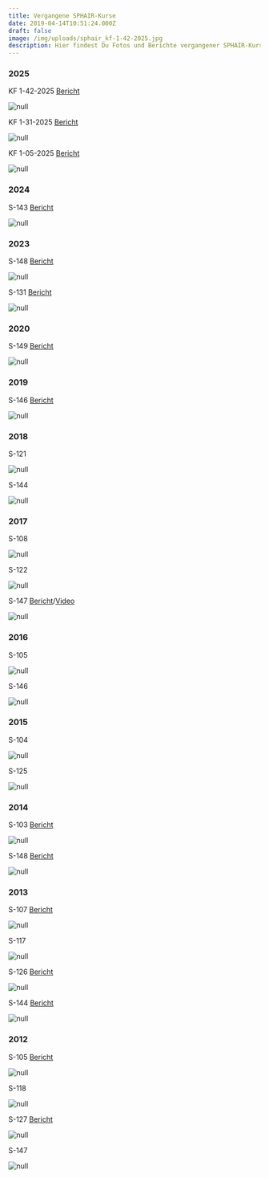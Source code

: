 ```yaml
---
title: Vergangene SPHAIR-Kurse
date: 2019-04-14T10:51:24.000Z
draft: false
image: /img/uploads/sphair_kf-1-42-2025.jpg
description: Hier findest Du Fotos und Berichte vergangener SPHAIR-Kurse
---
```

### 2025

KF 1-42-2025 [Bericht](https://drive.google.com/file/d/14-iZyXtEuMnGtEn7pV41CJg6tI-7Q5Oe/view?usp=sharing) 

<!-- | [Video](https://drive.google.com/file/d/1x9338oPsG_pHcrIsGVSfhbC0Oe-aq-ln/view?usp=sharing)-->

![null](/img/uploads/sphair_kf-1-42-2025.jpg)

KF 1-31-2025 [Bericht](https://drive.google.com/file/d/12iSwpMrEIbztGhqaqPyMK2XAcSzzJbBp/view?usp=sharing)

![null](/img/uploads/sphair_kf_1-31-2025.jpg)

KF 1-05-2025 [Bericht](https://drive.google.com/file/d/1KJwMEP4eHNX4nmhODfPk51c9vnlnUzSP/view?usp=sharing)

![null](/img/uploads/sphair_kf-1-05-2025.jpg)

### 2024

S-143 [Bericht](https://drive.google.com/file/d/1-NW7Z6yQWA2RbUpbsEFDnH1cXXfkUzcI/view?usp=drive_link)

![null](/img/uploads/sphair_143_2024.jpg)

### 2023

S-148 [Bericht](https://drive.google.com/file/d/10mm5bCU2HL1MfF2mx0PRlxzuIBK4g5Ug/view?usp=sharing)

![null](/img/uploads/sphair_148_2023.jpg)

S-131 [Bericht](https://drive.google.com/file/d/1hLeAeEFnyZfe6u9r4zUUlsAgWtZnZoLI/view?usp=sharing)

![null](/img/uploads/sphair_131_2023.jpg)

### 2020

S-149 [Bericht](https://drive.google.com/file/d/1bq1Yiub1jmXl8orh7h7ix-lxnvSQt6W0/view?usp=sharing)

![null](/img/uploads/sphair_2020_149.jpg)

### 2019

S-146 [Bericht](https://drive.google.com/file/d/1qbRA9TLis_hLkX3Xv8TidV4cwEPTaCNl/view?usp=sharing)

![null](/img/uploads/sphair_2019_146.jpg)

### 2018

S-121

![null](/img/uploads/sphair_2018_121.jpg)

S-144

![null](/img/uploads/sphair_2018_144.jpg)

### 2017

S-108

![null](/img/uploads/sphair_108.jpg)

S-122

![null](/img/uploads/sphair_122.jpg)

S-147 [Bericht](https://drive.google.com/file/d/1wxEahHRb07hEtlY2GOE9hjI5qg3n7COG/view?usp=sharing)/[Video](https://drive.google.com/file/d/1V-w03l3gNA5ZsW71cyDhlmBenSSYCgBu/view)

![null](/img/uploads/sphair_147.jpg)

### 2016

S-105

![null](/img/uploads/sphair_105.jpg)

S-146

![null](/img/uploads/sphair_146.jpg)

### 2015

S-104

![null](/img/uploads/sphair_104.jpg)

S-125

![null](/img/uploads/sphair_125.jpg)

### 2014

S-103 [Bericht](https://drive.google.com/file/d/1sCVKeLmDq9nP7dj62aESo_KFeomd3B-6/view?usp=sharing)

![null](/img/uploads/sphair_103.jpg)

S-148 [Bericht](https://drive.google.com/file/d/1053-SBBaM3z037wMYvn_l0lFQm22HOnt/view?usp=sharing)

![null](/img/uploads/sphair_148.jpg)

### 2013

S-107 [Bericht](https://drive.google.com/file/d/1UnBaeBbZwrp6fskDVBI1EacweBdJKKQu/view?usp=sharing)

![null](/img/uploads/sphair_107.jpg)

S-117

![null](/img/uploads/sphair_117.jpg)

S-126 [Bericht](https://drive.google.com/file/d/1Fixp-R4xzoq590gt1xsdy2OQJH0E93NW/view?usp=sharing)

![null](/img/uploads/sphair_126.jpg)

S-144 [Bericht](https://drive.google.com/file/d/1jLx3wms0whPM6yagjzxI64qJ6P2RcTLq/view?usp=sharing)

![null](/img/uploads/sphair_144.jpg)

### 2012

S-105 [Bericht](https://drive.google.com/file/d/1qeu6RoIXUo4crq8Bi10zdSdtujHN_45c/view?usp=sharing)

![null](/img/uploads/sphair_105_2012.jpg)

S-118

![null](/img/uploads/sphair_118.jpg)

S-127 [Bericht](https://drive.google.com/file/d/1hsBMwNGbUOfOVYQrF4vc6X-UOj5RSG9N/view?usp=sharing)

![null](/img/uploads/sphair_127.jpg)

S-147

![null](/img/uploads/sphair_147_2012.jpg)
